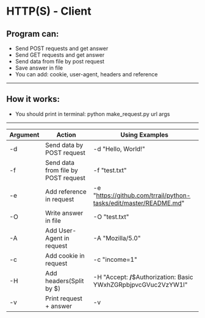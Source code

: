 
# HTTP(S) - Client 

## Program can:
* Send POST requests and get answer
* Send GET requests and get answer
* Send data from file by post request
* Save answer in file
* You can add: cookie, user-agent, headers and reference 
-----------------------------------------------------------------------------------------------------------------------------------  
## How it works:
* You should print in terminal: python make_request.py url args
-----------------------------------------------------------------------------------------------------------------------------------

| Argument |                 Action              |                               Using Examples                     | 
|----------|-------------------------------------|------------------------------------------------------------------|
|    -d    |       Send data by POST request     | -d "Hello, World!"                                               |
|    -f    | Send data from file by POST request | -f "test.txt"                                                    |
|    -e    |       Add reference in request      | -e "https://github.com/trrail/python-tasks/edit/master/README.md"|
|    -O    |         Write answer in file        | -O "test.txt"                                                    |
|    -A    |       Add User-Agent in request     | -A "Mozilla/5.0"                                                 |
|    -c    |         Add cookie in request       | -c "income=1"                                                    |
|    -H    |         Add headers(Split by $)     | -H "Accept: **/**$Authorization: Basic YWxhZGRpbjpvcGVuc2VzYW1l"   |                                 
|    -v    |        Print request + answer       | -v                                                               |
